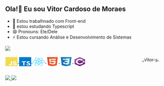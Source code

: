 ## Ola!👋 Eu sou Vitor Cardoso de Moraes


- 🔭 Estou trabalhnado com Front-end
- 🌱 estou estudando Typescript
- 😄 Pronouns: Ele/Dele
- ⚡ Estou cursando Análise e Desenvolvimento de Sistemas

<div>
  <a href="https://github.com/vitormoraesdev/">
    <img height="180em" src="https://github-readme-stats.vercel.app/api?username=vitormoraesdev&show_icons=true&theme=gruvbox">
</div>

<div style="display: inline_block"><br>
  <img align="center" alt="Vitor-Js" height="30" width="40" src="https://raw.githubusercontent.com/devicons/devicon/master/icons/javascript/javascript-plain.svg">
  <img align="center" alt="Vitor-Ts" height="30" width="40" src="https://raw.githubusercontent.com/devicons/devicon/master/icons/typescript/typescript-plain.svg">
  <img align="center" alt="Vitor-React" height="30" width="40" src="https://raw.githubusercontent.com/devicons/devicon/master/icons/react/react-original.svg">
  <img align="center" alt="Vitor-HTML" height="30" width="40" src="https://raw.githubusercontent.com/devicons/devicon/master/icons/html5/html5-original.svg">
  <img align="center" alt="Vitor-CSS" height="30" width="40" src="https://raw.githubusercontent.com/devicons/devicon/master/icons/css3/css3-original.svg">
  <img align="center" alt="Vitor-Csharp" height="30" width="40" src="https://raw.githubusercontent.com/devicons/devicon/master/icons/csharp/csharp-original.svg">
  <img align="right" alt="Vitor-pic" height="150" style="border-radius:50px;" src="https://th.bing.com/th/id/OIP.ikpE3W5gIptLwzy03c9ayQHaE8?pid=ImgDet&rs=1">
</div>
  
  ##
 
<div> 
  <a href = "mailto:vitorcmw@gmail.com"><img src="https://img.shields.io/badge/-Gmail-%23333?style=for-the-badge&logo=gmail&logoColor=white" target="_blank">   </a>
  <a href="https://www.linkedin.com/in/vitor-moraes-dev/" target="_blank"><img src="https://img.shields.io/badge/-LinkedIn-%230077B5?style=for-the-badge&logo=linkedin&logoColor=white" target="_blank"></a> 
</div>
